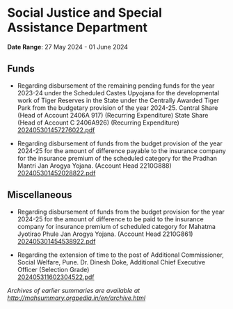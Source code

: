 # Social Justice and Special Assistance Department

**Date Range**: 27 May 2024 - 01 June 2024


## Funds
- Regarding disbursement of the remaining pending funds for the year 2023-24 under the Scheduled Castes Upyojana for the developmental work of Tiger Reserves in the State under the Centrally Awarded Tiger Park from the budgetary provision of the year 2024-25.  Central Share (Head of Account 2406A 917) (Recurring Expenditure) State Share (Head of Account C 2406A926) (Recurring Expenditure)\
  [202405301457276022.pdf](https://gr.maharashtra.gov.in/Site/Upload/Government%20Resolutions/English/202405301457276022.pdf)

- Regarding disbursement of funds from the budget provision of the year 2024-25 for the amount of difference payable to the insurance company for the insurance premium of the scheduled category for the Pradhan Mantri Jan Arogya Yojana. (Account Head 2210G888)\
  [202405301452028822.pdf](https://gr.maharashtra.gov.in/Site/Upload/Government%20Resolutions/English/202405301452028822.pdf)

## Miscellaneous
- Regarding disbursement of funds from the budget provision for the year 2024-25 for the amount of difference to be paid to the insurance company for insurance premium of scheduled category for Mahatma Jyotirao Phule Jan Arogya Yojana. (Account Head 2210G861)\
  [202405301454538922.pdf](https://gr.maharashtra.gov.in/Site/Upload/Government%20Resolutions/English/202405301454538922.pdf)

- Regarding the extension of time to the post of Additional Commissioner, Social Welfare, Pune. Dr. Dinesh Doke, Additional Chief Executive Officer (Selection Grade)\
  [202405311602304522.pdf](https://gr.maharashtra.gov.in/Site/Upload/Government%20Resolutions/English/202405311602304522.pdf)


*Archives of earlier summaries are available at http://mahsummary.orgpedia.in/en/archive.html*